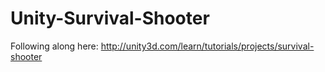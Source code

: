 # Unity-Survival-Shooter
Following along here: http://unity3d.com/learn/tutorials/projects/survival-shooter